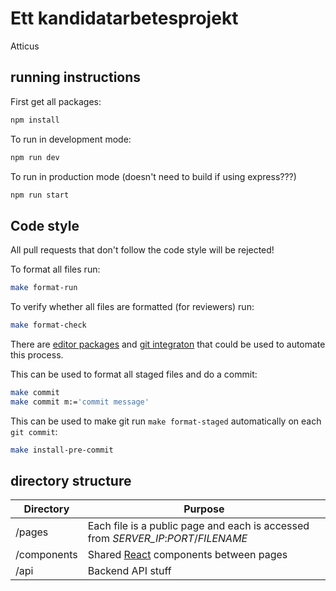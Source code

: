 # Ett kandidatarbetesprojekt
Atticus

## running instructions

First get all packages:
```sh
npm install
```

To run in development mode:
```sh
npm run dev
```

To run in production mode (doesn't need to build if using express???)
```sh
npm run start
```

## Code style

All pull requests that don't follow the code style will be rejected!

To format all files run:
```sh
make format-run
```

To verify whether all files are formatted (for reviewers) run:
```sh
make format-check
```

There are [editor packages](https://prettier.io/docs/en/editors.html) and [git integraton](https://prettier.io/docs/en/precommit.html) that could be used to automate this process.

This can be used to format all staged files and do a commit:
```sh
make commit
make commit m:='commit message'
```

This can be used to make git run `make format-staged` automatically on each `git commit`:
```sh
make install-pre-commit
```

## directory structure

| Directory   | Purpose                                                                            |
| ---         | ---                                                                                |
| /pages      | Each file is a public page and each is accessed from *SERVER_IP*:*PORT*/*FILENAME* |
| /components | Shared [React](https://reactjs.org/) components between pages                      |
| /api        | Backend API stuff                                                                  |
